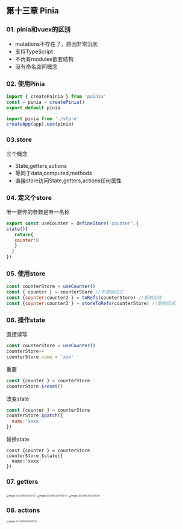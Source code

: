 ## 第十三章 Pinia

### 01. pinia和vuex的区别

- mutations不存在了，原因非常沉长
- 支持TypeScript
- 不再有modules嵌套结构
- 没有命名空间概念

### 02. 使用Pinia

```javascript
import { createPainia } from 'painia'
const = pinia = createPinia()
export default pinia
```

```javascript
import pinia from './store'
createApp(app).use(pinia)
```

### 03.store

三个概念

- State,getters,actions
- 等同于data,computed,methods
- 直接store访问State,getters,actions任何属性

### 04. 定义个store

唯一要传的参数是唯一名称

```javascript
export const useCounter = defineStore('counter',{
state(){
   return{
   counter:0
   }
  }
})
```

### 05. 使用store

```javascript
const counterStore = useCounter()
const { counter } = counterStore //不是响应式
const {counter:counter2 } = toRefs(counterStore) //是响应式
const {counter:counter3 } = storeToRefs(counterStore) //是响应式
```

### 06. 操作state

直接读写

```javascript
const counterStore = useCounter()
counterStore++
counterStore.name = 'xxx'
```

重置

```javascript
const {counter } = counterStore
counterStore.$reset()
```

改变state

```javascript
const {counter } = counterStore
counterStore.$patch({
  name:'xxxx'
})
```

替换state

```
const {counter } = counterStore
counterStore.$state({
  name:'xxxx'
})
```

### 07. getters

<img src="/Users/wuzaifa/Library/Application Support/typora-user-images/image-20230803013511112.png" alt="image-20230803013511112" style="zoom:40%;" />

<img src="/Users/wuzaifa/Library/Application Support/typora-user-images/image-20230803013655141.png" alt="image-20230803013655141" style="zoom:40%;" />

<img src="/Users/wuzaifa/Library/Application Support/typora-user-images/image-20230803014256294.png" alt="image-20230803014256294" style="zoom:40%;" />

### 08. actions

<img src="/Users/wuzaifa/Library/Application Support/typora-user-images/image-20230803014159574.png" alt="image-20230803014159574" style="zoom:40%;" />